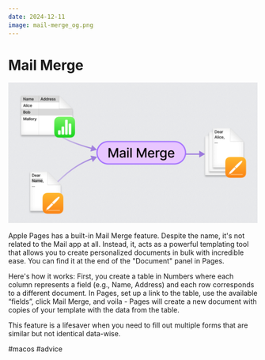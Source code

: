```yaml
---
date: 2024-12-11
image: mail-merge_og.png
---
```


# Mail Merge

![Mail Merge](mail-merge_og.png)

Apple Pages has a built-in Mail Merge feature.
Despite the name, it's not related to the Mail app at all.
Instead, it, acts as a powerful templating tool that allows you to create personalized documents in bulk with incredible ease.
You can find it at the end of the "Document" panel in Pages.

Here's how it works:
First, you create a table in Numbers where each column represents a field (e.g., Name, Address) and each row corresponds to a different document.
In Pages, set up a link to the table, use the available “fields”, click Mail Merge, and voila - Pages will create a new document with copies of your template with the data from the table.

This feature is a lifesaver when you need to fill out multiple forms that are similar but not identical data-wise.

#macos #advice
